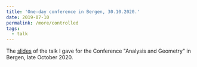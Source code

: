 ```yaml
---
title: 'One-day conference in Bergen, 30.10.2020.'
date: 2019-07-10
permalink: /more/controlled
tags:
  - talk
---
```


The [slides](https://nicolas-gilliers.github.io/files/talkbergen.pdf) of the talk I gave for the Conference "Analysis and Geometry" in Bergen, late October 2020.
